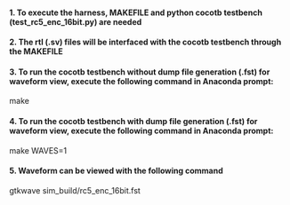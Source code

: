 #### 1. To execute the harness, MAKEFILE and python cocotb testbench (test_rc5_enc_16bit.py) are needed
#### 2. The rtl (.sv) files will be interfaced with the cocotb testbench through the MAKEFILE 
#### 3. To run the cocotb testbench without dump file generation (.fst) for waveform view, execute the following command in Anaconda prompt:
   make
#### 4. To run the cocotb testbench with dump file generation (.fst) for waveform view, execute the following command in Anaconda prompt:
   make WAVES=1
#### 5. Waveform can be viewed with the following command
   gtkwave sim_build/rc5_enc_16bit.fst
